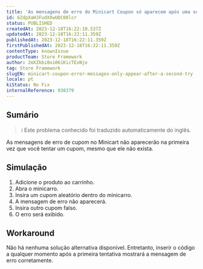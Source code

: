 ```yaml
---
title: 'As mensagens de erro do Minicart Coupon só aparecem após uma segunda tentativa'
id: 6ZdpXaHJFudXXwUDC00lcr
status: PUBLISHED
createdAt: 2023-12-18T16:22:10.537Z
updatedAt: 2023-12-18T16:22:11.359Z
publishedAt: 2023-12-18T16:22:11.359Z
firstPublishedAt: 2023-12-18T16:22:11.359Z
contentType: knownIssue
productTeam: Store Framework
author: 2mXZkbi0oi061KicTExNjo
tag: Store Framework
slugEN: minicart-coupon-error-messages-only-appear-after-a-second-try
locale: pt
kiStatus: No Fix
internalReference: 938379
---
```


## Sumário

>ℹ️ Este problema conhecido foi traduzido automaticamente do inglês.


As mensagens de erro de cupom no Minicart não aparecerão na primeira vez que você tentar um cupom, mesmo que ele não exista.

## Simulação



1. Adicione o produto ao carrinho.
2. Abra o minicarro.
3. Insira um cupom aleatório dentro do minicarro.
4. A mensagem de erro não aparecerá.
5. Insira outro cupom falso.
6. O erro será exibido.



## Workaround


Não há nenhuma solução alternativa disponível. Entretanto, inserir o código a qualquer momento após a primeira tentativa mostrará a mensagem de erro corretamente.






